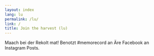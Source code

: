 ```yaml
---
layout: index
lang: lu
permalink: /lu/
link: /
title: Join the harvest (lu)
---
```


Maach bei der Rekolt mat! Benotzt #memorecord an Äre Facebook an Instagram Posts.
<!-- more -->

